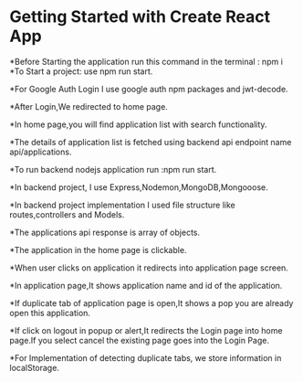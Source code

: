 # Getting Started with Create React App

*Before Starting the application run this command in the terminal : npm i
*To Start a project: use npm run start.

*For Google Auth Login I use google auth npm packages and jwt-decode.

*After Login,We redirected to home page.

*In home page,you will find application list with search functionality.

*The details of application list is fetched using backend api endpoint name api/applications.

*To run backend nodejs application run :npm run start.

*In backend project, I use Express,Nodemon,MongoDB,Mongooose.

*In backend project implementation I used file structure like routes,controllers and Models.

*The applications api response is array of objects.

*The application in the home page is clickable.

*When user clicks on application it redirects into application page screen.

*In application page,It shows application name and id of the application.

*If duplicate tab of application page is open,It shows a pop you are already open this application.

*If click on logout in popup or alert,It redirects the Login page into home page.If you select cancel the existing page goes into the Login Page.

*For Implementation of detecting duplicate tabs, we store information in localStorage.

